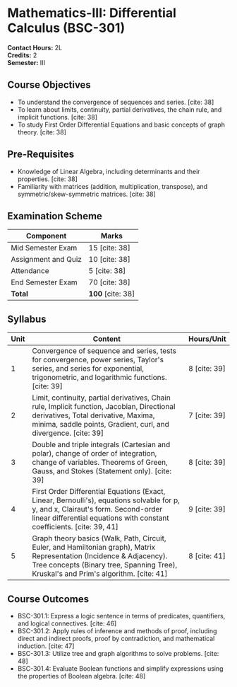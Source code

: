 # Mathematics-III: Differential Calculus (BSC-301)

**Contact Hours:** 2L  
**Credits:** 2  
**Semester:** III

## Course Objectives
* To understand the convergence of sequences and series. [cite: 38]
* To learn about limits, continuity, partial derivatives, the chain rule, and implicit functions. [cite: 38]
* To study First Order Differential Equations and basic concepts of graph theory. [cite: 38]

## Pre-Requisites
* Knowledge of Linear Algebra, including determinants and their properties. [cite: 38]
* Familiarity with matrices (addition, multiplication, transpose), and symmetric/skew-symmetric matrices. [cite: 38]

## Examination Scheme
| Component | Marks |
|-----------|-------|
| Mid Semester Exam | 15 [cite: 38] |
| Assignment and Quiz | 10 [cite: 38] |
| Attendance | 5 [cite: 38] |
| End Semester Exam | 70 [cite: 38] |
| **Total** | **100** [cite: 38] |

## Syllabus
| Unit | Content | Hours/Unit |
|------|---------|-----------|
| 1 | Convergence of sequence and series, tests for convergence, power series, Taylor's series, and series for exponential, trigonometric, and logarithmic functions. [cite: 39] | 8 [cite: 39] |
| 2 | Limit, continuity, partial derivatives, Chain rule, Implicit function, Jacobian, Directional derivatives, Total derivative, Maxima, minima, saddle points, Gradient, curl, and divergence. [cite: 39] | 7 [cite: 39] |
| 3 | Double and triple integrals (Cartesian and polar), change of order of integration, change of variables. Theorems of Green, Gauss, and Stokes (Statement only). [cite: 39] | 8 [cite: 39] |
| 4 | First Order Differential Equations (Exact, Linear, Bernoulli's), equations solvable for p, y, and x, Clairaut's form. Second-order linear differential equations with constant coefficients. [cite: 39, 41] | 9 [cite: 39] |
| 5 | Graph theory basics (Walk, Path, Circuit, Euler, and Hamiltonian graph), Matrix Representation (Incidence & Adjacency). Tree concepts (Binary tree, Spanning Tree), Kruskal's and Prim's algorithm. [cite: 41] | 8 [cite: 41] |

## Course Outcomes
* BSC-301.1: Express a logic sentence in terms of predicates, quantifiers, and logical connectives. [cite: 46]
* BSC-301.2: Apply rules of inference and methods of proof, including direct and indirect proofs, proof by contradiction, and mathematical induction. [cite: 47]
* BSC-301.3: Utilize tree and graph algorithms to solve problems. [cite: 48]
* BSC-301.4: Evaluate Boolean functions and simplify expressions using the properties of Boolean algebra. [cite: 48] 